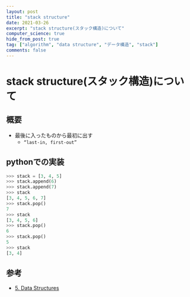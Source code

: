 ```yaml
---
layout: post
title: "stack structure"
date: 2021-03-26
excerpt: "stack structure(スタック構造)について"
computer_science: true
hide_from_post: true
tag: ["algorithm", "data structure", "データ構造", "stack"]
comments: false
---
```


# stack structure(スタック構造)について

## 概要
 - 最後に入ったものから最初に出す
   - `“last-in, first-out”`

## pythonでの実装

```python
>>> stack = [3, 4, 5]
>>> stack.append(6)
>>> stack.append(7)
>>> stack
[3, 4, 5, 6, 7]
>>> stack.pop()
7
>>> stack
[3, 4, 5, 6]
>>> stack.pop()
6
>>> stack.pop()
5
>>> stack
[3, 4]
```

## 参考
 - [5. Data Structures](https://docs.python.org/3/tutorial/datastructures.html)


